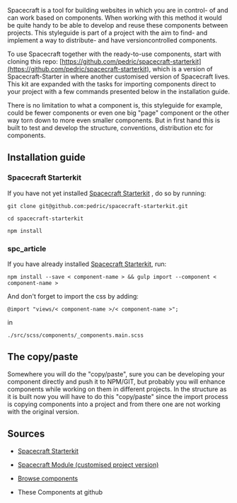Spacecraft is a tool for building websites in which you are in control- of and can work based on components. When working with this method it would be quite handy to be able to develop and reuse these components between projects. This styleguide is part of a project with the aim to find- and implement a way to distribute- and have versioncontrolled components.

To use Spacecraft together with the ready-to-use components, start with cloning this repo: [https://github.com/pedric/spacecraft-starterkit](https://github.com/pedric/spacecraft-starterkit), which is a version of Spacecraft-Starter in where another customised version of Spacecraft lives. This kit are expanded with the tasks for importing components direct to your project with a few commands presented below in the installation guide.

There is no limitation to what a component is, this styleguide for example, could be fewer components or even one big "page" component or the other way torn down to more even smaller components. But in first hand this is built to test and develop the structure, conventions, distribution etc for components.

## Installation guide

### Spacecraft Starterkit
If you have not yet installed [Spacecraft Starterkit](https://github.com/pedric/spacecraft-starterkit) , do so by running:

`git clone git@github.com:pedric/spacecraft-starterkit.git`

`cd spacecraft-starterkit`

`npm install`

### spc_article
If you have already installed [Spacecraft Starterkit](https://github.com/pedric/spacecraft-starterkit), run:

`npm install --save < component-name > && gulp import --component < component-name >`

And don't forget to import the css by adding:

`@import "views/< component-name >/< component-name >";`

in

`./src/scss/components/_components.main.scss`

## The copy/paste
Somewhere you will do the "copy/paste", sure you can be developing your component directly and push it to NPM/GIT, but probably you will enhance components while working on them in different projects. In the structure as it is built now you will have to do this "copy/paste" since the import process is copying components into a project and from there one are not working with the original version.

## Sources
* [Spacecraft Starterkit](https://github.com/pedric/spacecraft-starterkit)

* [Spacecraft Module (customised project version)](https://github.com/pedric/spacecraft-projectversion)

* [Browse components](https://spc-component-library.herokuapp.com/)

* These Components at github